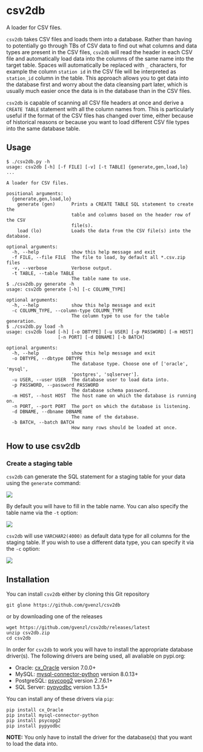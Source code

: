 # csv2db
A loader for CSV files.

`csv2db` takes CSV files and loads them into a database.
Rather than having to potentially go through TBs of CSV data to find out what columns and data types are present in the CSV files,
`csv2db` will read the header in each CSV file and automatically load data into the columns of the same name into the target table.
Spaces will automatically be replaced with `_` characters,
for example the column `station id` in the CSV file will be interpreted as `station_id` column in the table.
This approach allows you to get data into the database first and worry about the data cleansing part later,
which is usually much easier once the data is in the database than in the CSV files.

`csv2db` is capable of scanning all CSV file headers at once and derive a `CREATE TABLE` statement with all the column names from.
This is particularly useful if the format of the CSV files has changed over time,
either because of historical reasons or because you want to load different CSV file types into the same database table.

## Usage
    $ ./csv2db.py -h
    usage: csv2db [-h] [-f FILE] [-v] [-t TABLE] {generate,gen,load,lo} ...
    
    A loader for CSV files.
    
    positional arguments:
      {generate,gen,load,lo}
        generate (gen)      Prints a CREATE TABLE SQL statement to create the
                            table and columns based on the header row of the CSV
                            file(s).
        load (lo)           Loads the data from the CSV file(s) into the database.
    
    optional arguments:
      -h, --help            show this help message and exit
      -f FILE, --file FILE  The file to load, by default all *.csv.zip files
      -v, --verbose         Verbose output.
      -t TABLE, --table TABLE
                            The table name to use.
    $ ./csv2db.py generate -h
    usage: csv2db generate [-h] [-c COLUMN_TYPE]
    
    optional arguments:
      -h, --help            show this help message and exit
      -c COLUMN_TYPE, --column-type COLUMN_TYPE
                            The column type to use for the table generation.
    $ ./csv2db.py load -h
    usage: csv2db load [-h] [-o DBTYPE] [-u USER] [-p PASSWORD] [-m HOST]
                       [-n PORT] [-d DBNAME] [-b BATCH]
    
    optional arguments:
      -h, --help            show this help message and exit
      -o DBTYPE, --dbtype DBTYPE
                            The database type. Choose one of ['oracle', 'mysql',
                            'postgres', 'sqlserver'].
      -u USER, --user USER  The database user to load data into.
      -p PASSWORD, --password PASSWORD
                            The database schema password.
      -m HOST, --host HOST  The host name on which the database is running on.
      -n PORT, --port PORT  The port on which the database is listening.
      -d DBNAME, --dbname DBNAME
                            The name of the database.
      -b BATCH, --batch BATCH
                            How many rows should be loaded at once.

## How to use csv2db

### Create a staging table

`csv2db` can generate the SQL statement for a staging table for your data using the `generate` command:

![](resources/csv2db_generate.gif)

By default you will have to fill in the table name. You can also specify the table name via the `-t` option:

![](resources/csv2db_generate_table.gif)

`csv2db` will use `VARCHAR2(4000)` as default data type for all columns for the staging table. If you wish to use a different data type, you can specify it via the `-c` option:

![](resources/csv2db_generate_table_column.gif)

## Installation

You can install `csv2db` either by cloning this Git repository

    git glone https://github.com/gvenzl/csv2db

or by downloading one of the releases

    wget https://github.com/gvenzl/csv2db/releases/latest
    unzip csv2db.zip
    cd csv2db
    
In order for `csv2db` to work you will have to install the appropriate database driver(s).
The following drivers are being used, all avaliable on pypi.org:

* Oracle: [cx_Oracle](https://pypi.org/project/cx_Oracle/) version 7.0.0+
* MySQL: [mysql-connector-python](https://pypi.org/project/mysql-connector-python/) version 8.0.13+
* PostgreSQL: [psycopg2](https://pypi.org/project/psycopg2/) version 2.7.6.1+
* SQL Server: [pypyodbc](https://pypi.org/project/pypyodbc/) version 1.3.5+

You can install any of these drivers via `pip`:

    pip install cx_Oracle
    pip install mysql-connector-python
    pip install psycopg2
    pip install pypyodbc

**NOTE:** You only have to install the driver for the database(s) that you want to load the data into.